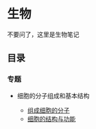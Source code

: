 # 生物

不要问了，这里是生物笔记

## 目录

### 专题

- 细胞的分子组成和基本结构

  - [组成细胞的分子](组成细胞的分子.md)
  - [细胞的结构与功能](细胞的结构与功能.md)

